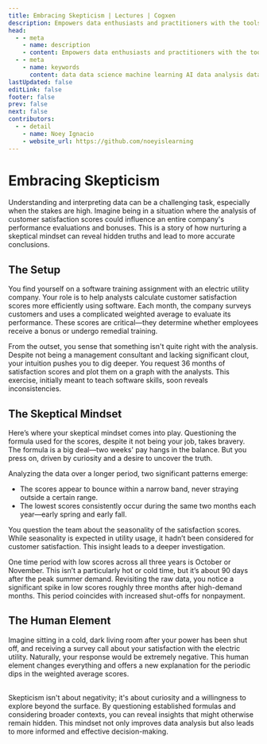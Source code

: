 ```yaml
---
title: Embracing Skepticism | Lectures | Cogxen
description: Empowers data enthusiasts and practitioners with the tools and knowledge to unlock the potential of data.
head:
  - - meta
    - name: description
    - content: Empowers data enthusiasts and practitioners with the tools and knowledge to unlock the potential of data.
  - - meta
    - name: keywords
      content: data data science machine learning AI data analysis data-driven data enthusiasts data practitioners
lastUpdated: false
editLink: false
footer: false
prev: false
next: false
contributors:
  - - detail
    - name: Noey Ignacio
    - website_url: https://github.com/noeyislearning
---
```


# Embracing Skepticism

Understanding and interpreting data can be a challenging task, especially when the stakes are high. Imagine being in a situation where the analysis of customer satisfaction scores could influence an entire company's performance evaluations and bonuses. This is a story of how nurturing a skeptical mindset can reveal hidden truths and lead to more accurate conclusions.

## The Setup

You find yourself on a software training assignment with an electric utility company. Your role is to help analysts calculate customer satisfaction scores more efficiently using software. Each month, the company surveys customers and uses a complicated weighted average to evaluate its performance. These scores are critical—they determine whether employees receive a bonus or undergo remedial training.

From the outset, you sense that something isn't quite right with the analysis. Despite not being a management consultant and lacking significant clout, your intuition pushes you to dig deeper. You request 36 months of satisfaction scores and plot them on a graph with the analysts. This exercise, initially meant to teach software skills, soon reveals inconsistencies.

## The Skeptical Mindset

Here’s where your skeptical mindset comes into play. Questioning the formula used for the scores, despite it not being your job, takes bravery. The formula is a big deal—two weeks' pay hangs in the balance. But you press on, driven by curiosity and a desire to uncover the truth.

Analyzing the data over a longer period, two significant patterns emerge:

- The scores appear to bounce within a narrow band, never straying outside a certain range.
- The lowest scores consistently occur during the same two months each year—early spring and early fall.

You question the team about the seasonality of the satisfaction scores. While seasonality is expected in utility usage, it hadn’t been considered for customer satisfaction. This insight leads to a deeper investigation.

One time period with low scores across all three years is October or November. This isn’t a particularly hot or cold time, but it’s about 90 days after the peak summer demand. Revisiting the raw data, you notice a significant spike in low scores roughly three months after high-demand months. This period coincides with increased shut-offs for nonpayment.

## The Human Element

Imagine sitting in a cold, dark living room after your power has been shut off, and receiving a survey call about your satisfaction with the electric utility. Naturally, your response would be extremely negative. This human element changes everything and offers a new explanation for the periodic dips in the weighted average scores.

<br />
Skepticism isn't about negativity; it's about curiosity and a willingness to explore beyond the surface. By questioning established formulas and considering broader contexts, you can reveal insights that might otherwise remain hidden. This mindset not only improves data analysis but also leads to more informed and effective decision-making.
